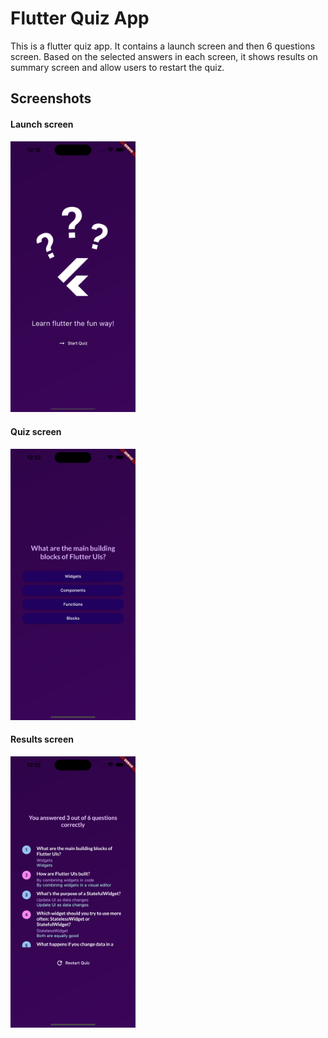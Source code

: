 # Flutter Quiz App

This is a flutter quiz app. It contains a launch screen and then 6 questions screen. Based on the selected answers in each screen, it shows results on summary screen and allow users to restart the quiz.

## Screenshots

#### Launch screen
<img src="./assets/screenshots/1.png" width=200 />

#### Quiz screen
<img src="./assets/screenshots/2.png" width=200 />


#### Results screen
<img src="./assets/screenshots/3.png" width=200 />
